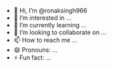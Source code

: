 - 👋 Hi, I’m @ronaksingh966
- 👀 I’m interested in ...
- 🌱 I’m currently learning ...
- 💞️ I’m looking to collaborate on ...
- 📫 How to reach me ...
- 😄 Pronouns: ...
- ⚡ Fun fact: ...

<!---
ronaksingh966/ronaksingh966 is a ✨ special ✨ repository because its `README.md` (this file) appears on your GitHub profile.
You can click the Preview link to take a look at your changes.
--->


